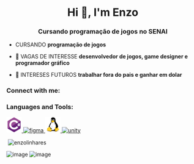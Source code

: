 <h1 align="center">Hi 👋, I'm Enzo</h1>
<h3 align="center">Cursando programação de jogos no SENAI</h3>

- CURSANDO **programação de jogos**

- 👯 VAGAS DE INTERESSE **desenvolvedor de jogos, game designer e programador gráfico**

- 🤝 INTERESES FUTUROS **trabalhar fora do pais e ganhar em dolar**

<h3 align="left">Connect with me:</h3>
<p align="left">
</p>

<h3 align="left">Languages and Tools:</h3>
<p align="left"> <a href="https://www.w3schools.com/cs/" target="_blank" rel="noreferrer"> <img src="https://raw.githubusercontent.com/devicons/devicon/master/icons/csharp/csharp-original.svg" alt="csharp" width="40" height="40"/> </a> <a href="https://www.figma.com/" target="_blank" rel="noreferrer"> <img src="https://www.vectorlogo.zone/logos/figma/figma-icon.svg" alt="figma" width="40" height="40"/> </a> <a href="https://www.linux.org/" target="_blank" rel="noreferrer"> <img src="https://raw.githubusercontent.com/devicons/devicon/master/icons/linux/linux-original.svg" alt="linux" width="40" height="40"/> </a> <a href="https://unity.com/" target="_blank" rel="noreferrer"> <img src="https://www.vectorlogo.zone/logos/unity3d/unity3d-icon.svg" alt="unity" width="40" height="40"/> </a> </p>

<p>&nbsp;<img align="center" src="https://github-readme-stats.vercel.app/api?username=enzolinhares&show_icons=true&title_color=e5e907&text_color=1fa01c&bg_color=000000&hide_border=true&locale=en" alt="enzolinhares" /></p>


<img width="191" height="281" alt="image" src="https://github.com/user-attachments/assets/9815ac8e-23ac-4be1-bb82-b41417de69ec" />
<img width="165" height="177" alt="image" src="https://github.com/user-attachments/assets/643cab8f-4625-430c-84cf-fb98b09b9195" />
